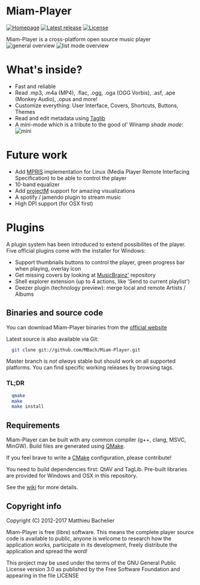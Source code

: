 # Miam-Player
[![Homepage][web-img]][web]
[![Latest release][release-img]][release]
[![License][license-img]][license]

Miam-Player is a cross-platform open source music player
![general overview](https://mbach.github.io/Miam-Player/screenshots/general_overview.png)
![list mode overview](https://mbach.github.io/Miam-Player/screenshots/unique_library_mode.png)

# What's inside?
* Fast and reliable
* Read .mp3, .m4a (MP4), .flac, .ogg, .oga (OGG Vorbis), .asf, .ape (Monkey Audio), .opus and more!
* Customize everything: User Interface, Covers, Shortcuts, Buttons, Themes
* Read and edit metadata using [Taglib](https://taglib.github.io/)
* A mini-mode which is a tribute to the good ol' Winamp _shade mode_: ![mini](https://mbach.github.io/Miam-Player/screenshots/mini-mode.png)

# Future work
* Add [MPRIS](https://specifications.freedesktop.org/mpris-spec/latest/) implementation for Linux (Media Player Remote Interfacing Specification) to be able to control the player
* 10-band equalizer
* Add [projectM](https://github.com/projectM-visualizer/projectm) support for amazing visualizations
* A spotify / jamendo plugin to stream music
* High DPI support (for OSX first)

# Plugins
A plugin system has been introduced to extend possibilites of the player. Five official plugins come with the installer for Windows:
* Support thumbnails buttons to control the player, green progress bar when playing, overlay icon
* Get missing covers by looking at [MusicBrainz'](https://musicbrainz.org/) repository
* Shell explorer extension (up to 4 actions, like 'Send to current playlist')
* Deezer plugin (technology preview): merge local and remote Artists / Albums

## Binaries and source code

You can download Miam-Player binaries from the [official website][web]

Latest source is also available via Git:
```bash
  git clone git://github.com/MBach/Miam-Player.git
```

Master branch is _not always_ stable but should work on all supported platforms. You can find specific working releases by browsing tags.

### TL;DR

```bash
  qmake
  make
  make install
```

## Requirements

Miam-Player can be built with any common compiler (g++, clang, MSVC, MinGW).
Build files are generated using [QMake](https://doc.qt.io/qt-5/qmake-manual.html).

If you feel brave to write a [CMake](https://www.cmake.org/) configuration, please contribute!

You need to build dependencies first: QtAV and TagLib. Pre-built libraries are provided for Windows and OSX in this repository.

See the [wiki](https://github.com/MBach/Miam-Player/wiki) for more details.

## Copyright info

Copyright (C) 2012-2017 Matthieu Bachelier

Miam-Player is free (libre) software. This means the complete player
source code is available to public, anyone is welcome to research
how the application works, participate in its development, freely
distribute the application and spread the word!

This project may be used under the terms of the
GNU General Public License version 3.0 as published by the
Free Software Foundation and appearing in the file LICENSE


[web]: https://github.com/MBach/Miam-Player
[release]: https://github.com/MBach/Miam-Player/releases
[license]: https://github.com/MBach/Miam-Player/blob/master/LICENSE

[web-img]: https://img.shields.io/badge/web-miam--player.org-green.svg
[license-img]: https://img.shields.io/github/license/MBach/miam-player.svg
[release-img]: https://img.shields.io/github/release/MBach/miam-player.svg
